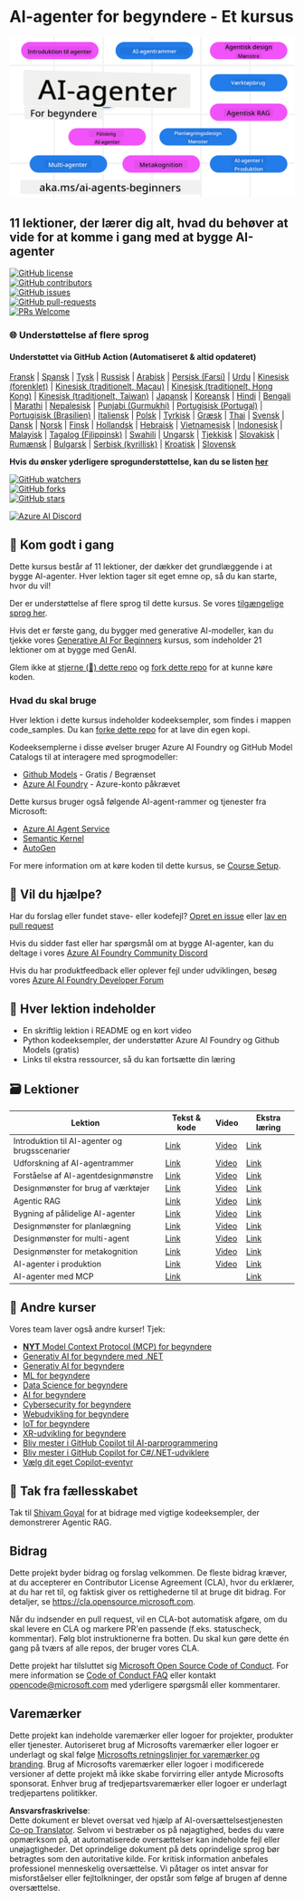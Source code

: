 <!--
CO_OP_TRANSLATOR_METADATA:
{
  "original_hash": "b06f16d6944fab788df1db7638d0edaa",
  "translation_date": "2025-07-12T08:39:54+00:00",
  "source_file": "README.md",
  "language_code": "da"
}
-->
# AI-agenter for begyndere - Et kursus

![Generativ AI for begyndere](../../translated_images/repo-thumbnail.083b24afed61b6dd27a7fc53798bebe9edf688a41031163a1fca9f61c64d63ec.da.png)

## 11 lektioner, der lærer dig alt, hvad du behøver at vide for at komme i gang med at bygge AI-agenter

[![GitHub license](https://img.shields.io/github/license/microsoft/ai-agents-for-beginners.svg)](https://github.com/microsoft/ai-agents-for-beginners/blob/master/LICENSE?WT.mc_id=academic-105485-koreyst)  
[![GitHub contributors](https://img.shields.io/github/contributors/microsoft/ai-agents-for-beginners.svg)](https://GitHub.com/microsoft/ai-agents-for-beginners/graphs/contributors/?WT.mc_id=academic-105485-koreyst)  
[![GitHub issues](https://img.shields.io/github/issues/microsoft/ai-agents-for-beginners.svg)](https://GitHub.com/microsoft/ai-agents-for-beginners/issues/?WT.mc_id=academic-105485-koreyst)  
[![GitHub pull-requests](https://img.shields.io/github/issues-pr/microsoft/ai-agents-for-beginners.svg)](https://GitHub.com/microsoft/ai-agents-for-beginners/pulls/?WT.mc_id=academic-105485-koreyst)  
[![PRs Welcome](https://img.shields.io/badge/PRs-welcome-brightgreen.svg?style=flat-square)](http://makeapullrequest.com?WT.mc_id=academic-105485-koreyst)

### 🌐 Understøttelse af flere sprog

#### Understøttet via GitHub Action (Automatiseret & altid opdateret)

[Fransk](../fr/README.md) | [Spansk](../es/README.md) | [Tysk](../de/README.md) | [Russisk](../ru/README.md) | [Arabisk](../ar/README.md) | [Persisk (Farsi)](../fa/README.md) | [Urdu](../ur/README.md) | [Kinesisk (forenklet)](../zh/README.md) | [Kinesisk (traditionelt, Macau)](../mo/README.md) | [Kinesisk (traditionelt, Hong Kong)](../hk/README.md) | [Kinesisk (traditionelt, Taiwan)](../tw/README.md) | [Japansk](../ja/README.md) | [Koreansk](../ko/README.md) | [Hindi](../hi/README.md) | [Bengali](../bn/README.md) | [Marathi](../mr/README.md) | [Nepalesisk](../ne/README.md) | [Punjabi (Gurmukhi)](../pa/README.md) | [Portugisisk (Portugal)](../pt/README.md) | [Portugisisk (Brasilien)](../br/README.md) | [Italiensk](../it/README.md) | [Polsk](../pl/README.md) | [Tyrkisk](../tr/README.md) | [Græsk](../el/README.md) | [Thai](../th/README.md) | [Svensk](../sv/README.md) | [Dansk](./README.md) | [Norsk](../no/README.md) | [Finsk](../fi/README.md) | [Hollandsk](../nl/README.md) | [Hebraisk](../he/README.md) | [Vietnamesisk](../vi/README.md) | [Indonesisk](../id/README.md) | [Malayisk](../ms/README.md) | [Tagalog (Filippinsk)](../tl/README.md) | [Swahili](../sw/README.md) | [Ungarsk](../hu/README.md) | [Tjekkisk](../cs/README.md) | [Slovakisk](../sk/README.md) | [Rumænsk](../ro/README.md) | [Bulgarsk](../bg/README.md) | [Serbisk (kyrillisk)](../sr/README.md) | [Kroatisk](../hr/README.md) | [Slovensk](../sl/README.md)

**Hvis du ønsker yderligere sprogunderstøttelse, kan du se listen [her](https://github.com/Azure/co-op-translator/blob/main/getting_started/supported-languages.md)**

[![GitHub watchers](https://img.shields.io/github/watchers/microsoft/ai-agents-for-beginners.svg?style=social&label=Watch)](https://GitHub.com/microsoft/ai-agents-for-beginners/watchers/?WT.mc_id=academic-105485-koreyst)  
[![GitHub forks](https://img.shields.io/github/forks/microsoft/ai-agents-for-beginners.svg?style=social&label=Fork)](https://GitHub.com/microsoft/ai-agents-for-beginners/network/?WT.mc_id=academic-105485-koreyst)  
[![GitHub stars](https://img.shields.io/github/stars/microsoft/ai-agents-for-beginners.svg?style=social&label=Star)](https://GitHub.com/microsoft/ai-agents-for-beginners/stargazers/?WT.mc_id=academic-105485-koreyst)

[![Azure AI Discord](https://dcbadge.limes.pink/api/server/kzRShWzttr)](https://discord.gg/kzRShWzttr)


## 🌱 Kom godt i gang

Dette kursus består af 11 lektioner, der dækker det grundlæggende i at bygge AI-agenter. Hver lektion tager sit eget emne op, så du kan starte, hvor du vil!

Der er understøttelse af flere sprog til dette kursus. Se vores [tilgængelige sprog her](../..).

Hvis det er første gang, du bygger med generative AI-modeller, kan du tjekke vores [Generative AI For Beginners](https://aka.ms/genai-beginners) kursus, som indeholder 21 lektioner om at bygge med GenAI.

Glem ikke at [stjerne (🌟) dette repo](https://docs.github.com/en/get-started/exploring-projects-on-github/saving-repositories-with-stars?WT.mc_id=academic-105485-koreyst) og [fork dette repo](https://github.com/microsoft/ai-agents-for-beginners/fork) for at kunne køre koden.

### Hvad du skal bruge

Hver lektion i dette kursus indeholder kodeeksempler, som findes i mappen code_samples. Du kan [forke dette repo](https://github.com/microsoft/ai-agents-for-beginners/fork) for at lave din egen kopi.

Kodeeksemplerne i disse øvelser bruger Azure AI Foundry og GitHub Model Catalogs til at interagere med sprogmodeller:

- [Github Models](https://aka.ms/ai-agents-beginners/github-models) - Gratis / Begrænset  
- [Azure AI Foundry](https://aka.ms/ai-agents-beginners/ai-foundry) - Azure-konto påkrævet

Dette kursus bruger også følgende AI-agent-rammer og tjenester fra Microsoft:

- [Azure AI Agent Service](https://aka.ms/ai-agents-beginners/ai-agent-service)  
- [Semantic Kernel](https://aka.ms/ai-agents-beginners/semantic-kernel)  
- [AutoGen](https://aka.ms/ai-agents/autogen)

For mere information om at køre koden til dette kursus, se [Course Setup](./00-course-setup/README.md).

## 🙏 Vil du hjælpe?

Har du forslag eller fundet stave- eller kodefejl? [Opret en issue](https://github.com/microsoft/ai-agents-for-beginners/issues?WT.mc_id=academic-105485-koreyst) eller [lav en pull request](https://github.com/microsoft/ai-agents-for-beginners/pulls?WT.mc_id=academic-105485-koreyst)

Hvis du sidder fast eller har spørgsmål om at bygge AI-agenter, kan du deltage i vores [Azure AI Foundry Community Discord](https://discord.gg/kzRShWzttr)

Hvis du har produktfeedback eller oplever fejl under udviklingen, besøg vores [Azure AI Foundry Developer Forum](https://aka.ms/azureaifoundry/forum)

## 📂 Hver lektion indeholder

- En skriftlig lektion i README og en kort video  
- Python kodeeksempler, der understøtter Azure AI Foundry og Github Models (gratis)  
- Links til ekstra ressourcer, så du kan fortsætte din læring  

## 🗃️ Lektioner

| **Lektion**                              | **Tekst & kode**                                   | **Video**                                                  | **Ekstra læring**                                                                     |
|-----------------------------------------|---------------------------------------------------|------------------------------------------------------------|---------------------------------------------------------------------------------------|
| Introduktion til AI-agenter og brugsscenarier | [Link](./01-intro-to-ai-agents/README.md)          | [Video](https://youtu.be/3zgm60bXmQk?si=z8QygFvYQv-9WtO1)  | [Link](https://aka.ms/ai-agents-beginners/collection?WT.mc_id=academic-105485-koreyst) |
| Udforskning af AI-agentrammer            | [Link](./02-explore-agentic-frameworks/README.md)  | [Video](https://youtu.be/ODwF-EZo_O8?si=Vawth4hzVaHv-u0H)  | [Link](https://aka.ms/ai-agents-beginners/collection?WT.mc_id=academic-105485-koreyst) |
| Forståelse af AI-agentdesignmønstre     | [Link](./03-agentic-design-patterns/README.md)     | [Video](https://youtu.be/m9lM8qqoOEA?si=BIzHwzstTPL8o9GF)  | [Link](https://aka.ms/ai-agents-beginners/collection?WT.mc_id=academic-105485-koreyst) |
| Designmønster for brug af værktøjer     | [Link](./04-tool-use/README.md)                    | [Video](https://youtu.be/vieRiPRx-gI?si=2z6O2Xu2cu_Jz46N)  | [Link](https://aka.ms/ai-agents-beginners/collection?WT.mc_id=academic-105485-koreyst) |
| Agentic RAG                            | [Link](./05-agentic-rag/README.md)                 | [Video](https://youtu.be/WcjAARvdL7I?si=gKPWsQpKiIlDH9A3)  | [Link](https://aka.ms/ai-agents-beginners/collection?WT.mc_id=academic-105485-koreyst) |
| Bygning af pålidelige AI-agenter        | [Link](./06-building-trustworthy-agents/README.md) | [Video](https://youtu.be/iZKkMEGBCUQ?si=jZjpiMnGFOE9L8OK ) | [Link](https://aka.ms/ai-agents-beginners/collection?WT.mc_id=academic-105485-koreyst) |
| Designmønster for planlægning            | [Link](./07-planning-design/README.md)             | [Video](https://youtu.be/kPfJ2BrBCMY?si=6SC_iv_E5-mzucnC)  | [Link](https://aka.ms/ai-agents-beginners/collection?WT.mc_id=academic-105485-koreyst) |
| Designmønster for multi-agent            | [Link](./08-multi-agent/README.md)                 | [Video](https://youtu.be/V6HpE9hZEx0?si=rMgDhEu7wXo2uo6g)  | [Link](https://aka.ms/ai-agents-beginners/collection?WT.mc_id=academic-105485-koreyst) |
| Designmønster for metakognition          | [Link](./09-metacognition/README.md)               | [Video](https://youtu.be/His9R6gw6Ec?si=8gck6vvdSNCt6OcF)  | [Link](https://aka.ms/ai-agents-beginners/collection?WT.mc_id=academic-105485-koreyst) |
| AI-agenter i produktion                   | [Link](./10-ai-agents-production/README.md)        | [Video](https://youtu.be/l4TP6IyJxmQ?si=31dnhexRo6yLRJDl)  | [Link](https://aka.ms/ai-agents-beginners/collection?WT.mc_id=academic-105485-koreyst) |
| AI-agenter med MCP                        | [Link](./11-mcp/README.md)                         |                                                            | [Link](https://aka.ms/mcp-for-beginners)                                               |

## 🎒 Andre kurser

Vores team laver også andre kurser! Tjek:

- [**NYT** Model Context Protocol (MCP) for begyndere](https://github.com/microsoft/mcp-for-beginners?WT.mc_id=academic-105485-koreyst)
- [Generativ AI for begyndere med .NET](https://github.com/microsoft/Generative-AI-for-beginners-dotnet?WT.mc_id=academic-105485-koreyst)
- [Generativ AI for begyndere](https://github.com/microsoft/generative-ai-for-beginners?WT.mc_id=academic-105485-koreyst)
- [ML for begyndere](https://aka.ms/ml-beginners?WT.mc_id=academic-105485-koreyst)
- [Data Science for begyndere](https://aka.ms/datascience-beginners?WT.mc_id=academic-105485-koreyst)
- [AI for begyndere](https://aka.ms/ai-beginners?WT.mc_id=academic-105485-koreyst)
- [Cybersecurity for begyndere](https://github.com/microsoft/Security-101??WT.mc_id=academic-96948-sayoung)
- [Webudvikling for begyndere](https://aka.ms/webdev-beginners?WT.mc_id=academic-105485-koreyst)
- [IoT for begyndere](https://aka.ms/iot-beginners?WT.mc_id=academic-105485-koreyst)
- [XR-udvikling for begyndere](https://github.com/microsoft/xr-development-for-beginners?WT.mc_id=academic-105485-koreyst)
- [Bliv mester i GitHub Copilot til AI-parprogrammering](https://aka.ms/GitHubCopilotAI?WT.mc_id=academic-105485-koreyst)
- [Bliv mester i GitHub Copilot for C#/.NET-udviklere](https://github.com/microsoft/mastering-github-copilot-for-dotnet-csharp-developers?WT.mc_id=academic-105485-koreyst)
- [Vælg dit eget Copilot-eventyr](https://github.com/microsoft/CopilotAdventures?WT.mc_id=academic-105485-koreyst)

## 🌟 Tak fra fællesskabet

Tak til [Shivam Goyal](https://www.linkedin.com/in/shivam2003/) for at bidrage med vigtige kodeeksempler, der demonstrerer Agentic RAG.

## Bidrag

Dette projekt byder bidrag og forslag velkommen. De fleste bidrag kræver, at du accepterer en
Contributor License Agreement (CLA), hvor du erklærer, at du har ret til, og faktisk giver os
rettighederne til at bruge dit bidrag. For detaljer, se
<https://cla.opensource.microsoft.com>.

Når du indsender en pull request, vil en CLA-bot automatisk afgøre, om du skal levere
en CLA og markere PR'en passende (f.eks. statuscheck, kommentar). Følg blot instruktionerne
fra botten. Du skal kun gøre dette én gang på tværs af alle repos, der bruger vores CLA.

Dette projekt har tilsluttet sig [Microsoft Open Source Code of Conduct](https://opensource.microsoft.com/codeofconduct/).
For mere information se [Code of Conduct FAQ](https://opensource.microsoft.com/codeofconduct/faq/) eller
kontakt [opencode@microsoft.com](mailto:opencode@microsoft.com) med yderligere spørgsmål eller kommentarer.

## Varemærker

Dette projekt kan indeholde varemærker eller logoer for projekter, produkter eller tjenester. Autoriseret brug af Microsofts
varemærker eller logoer er underlagt og skal følge
[Microsofts retningslinjer for varemærker og branding](https://www.microsoft.com/legal/intellectualproperty/trademarks/usage/general).
Brug af Microsofts varemærker eller logoer i modificerede versioner af dette projekt må ikke skabe forvirring eller antyde Microsofts sponsorat.
Enhver brug af tredjepartsvaremærker eller logoer er underlagt tredjepartens politikker.

**Ansvarsfraskrivelse**:  
Dette dokument er blevet oversat ved hjælp af AI-oversættelsestjenesten [Co-op Translator](https://github.com/Azure/co-op-translator). Selvom vi bestræber os på nøjagtighed, bedes du være opmærksom på, at automatiserede oversættelser kan indeholde fejl eller unøjagtigheder. Det oprindelige dokument på dets oprindelige sprog bør betragtes som den autoritative kilde. For kritisk information anbefales professionel menneskelig oversættelse. Vi påtager os intet ansvar for misforståelser eller fejltolkninger, der opstår som følge af brugen af denne oversættelse.